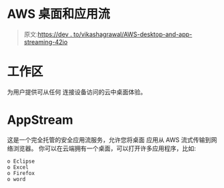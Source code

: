 # AWS 桌面和应用流

> 原文:[https://dev . to/vikashagrawal/AWS-desktop-and-app-streaming-42io](https://dev.to/vikashagrawal/aws-desktop-and-app-streaming-42io)

# [](#workspace)工作区

为用户提供可从任何
连接设备访问的云中桌面体验。

# [](#appstream)AppStream

这是一个完全托管的安全应用流服务，允许您将桌面
应用从 AWS 流式传输到网络浏览器。
你可以在云端拥有一个桌面，可以打开许多应用程序，比如:

```
o Eclipse
o Excel
o Firefox
o word 
```